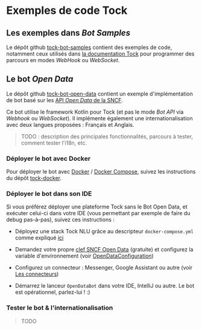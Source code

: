 # Exemples de code Tock

## Les exemples dans _Bot Samples_

Le dépôt github [tock-bot-samples]() contient des exemples de code, notamment ceux utilisés dans 
[la documentation Tock](../getting-started/start-api.md) pour programmer des parcours en modes _WebHook_ ou _WebSocket_.

## Le bot _Open Data_

Le dépôt github [tock-bot-open-data](https://github.com/voyages-sncf-technologies/tock-bot-open-data) contient un 
exemple d'implémentation de bot basé sur les [API _Open Data_ de la SNCF](https://www.digital.sncf.com/startup/api).

Ce bot utilise le framework Kotlin pour Tock (et pas le mode _Bot API_ via _Webhook_ ou _WebSocket_). 
Il implémente également une internationalisation avec deux langues proposées : Français et Anglais.

> TODO : description des principales fonctionnalités, parcours à tester, comment tester l'i18n, etc.

### Déployer le bot avec Docker

Pour déployer le bot avec [Docker](https://www.docker.com/) / [Docker Compose](https://docs.docker.com/compose/), 
suivez les instructions du dépôt [tock-docker](https://github.com/voyages-sncf-technologies/tock-docker#user-content-run-the-open-data-bot-example).

### Déployer le bot dans son IDE

Si vous préférez déployer une plateforme Tock sans le Bot Open Data, et exécuter celui-ci dans votre IDE (vous 
permettant par exemple de faire du debug pas-à-pas), suivez ces instructions : 

* Déployez une stack Tock NLU grâce au descripteur `docker-compose.yml` comme expliqué [ici](https://github.com/voyages-sncf-technologies/tock-docker#user-content-docker-images-for-tock)

* Demandez votre propre [clef SNCF Open Data](https://data.sncf.com/) (gratuite) et configurez la variable d'environnement (voir [OpenDataConfiguration](https://github.com/voyages-sncf-technologies/tock-bot-open-data/blob/master/src/main/kotlin/fr/vsct/tock/bot/open/data/OpenDataConfiguration.kt#L29))

* Configurez un connecteur : Messenger, Google Assistant ou autre (voir [Les connecteurs](../user-manual/connectors.md))

* Démarrez le lanceur `OpenDataBot` dans votre IDE, IntelliJ ou autre. Le bot est opérationnel, parlez-lui ! :)
 
### Tester le bot & l'internationalisation

> TODO
